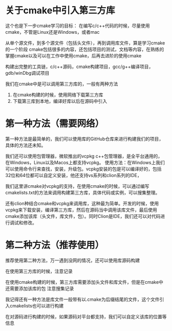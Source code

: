 # 关于cmake中引入第三方库

这个也是下一步cmake学习的目标：
在编写c/c++代码的时候，尽量使用cmake，不管是Linux还是Windows，或者mac

从单个源文件，到多个源文件（包括头文件），再到调用库文件，算是学习cmake的一个阶段
cmake包括很多的内容，还包括项目的测试，文档等内容，在熟练的掌握cmake以及可以在工作中使用cmake，后再去进阶的使用cmake

构建出完整的工具链，c/c++源码，cmake构建项目，gcc/g++编译项目，gdb/winDbg调试项目

我们在cmake中是可以调用第三方库的，一般有两种方法

1. 在cmake构建的时候，使用网络下载第三方库
2. 下载第三库到本地，编译好库以后在源码中引入

# 第一种方法（需要网络）

第一种方法是最简单的，我们可以使用库的GitHub仓库来进行构建我们的项目，具体的方法还未知。

我们还可以使用包管理器，微软推出的vcpkg c++包管理器，是全平台通用的，在Windows，Linux以及Macos上都支持vcpkg。
使用方法：在Windows上我们可以使用命令行来查找，安装，升级包。vcpkg安装的包是可以编译好的，包括32位和64位都可以自定义安装，他还支持vs系列和clion系列的IDE，

我们这里讲cmake对vcpkg的支持，在使用cmake的时候，可以通过编写cmakelists.txt的方法来调用构建第三方库，具体代码或实例，可以搜集整理。

还有clion种结合cmake和vcpkg来调用库，这种最为简单。开发的时候，使用vcpkg来下载安装，编译第三方库，然后在源码当中调用该库文件，最后使用cmake添加该库（头文件，库文件，包）。同时Clion是IDE，我们还可以对代码进行调试和修改。

# 第二种方法（推荐使用）

推荐使用第二种方法，万一遇到没网的情况，还可以使用库源码构建

在使用第三方库的时候，注意记录

在使用cmake构建的时候，第三方库需要添加头文件和库文件，但是在cmake中还需要添加该库的包
注意搜集记录

我记得还有一种方法是库文件一般带有以.cmake为后缀结尾的文件，这个文件引入cmakelists也可以进行构建

在对源码进行构建的时候，如果源码对平台都支持，我们可以自定义该库的位置等信息